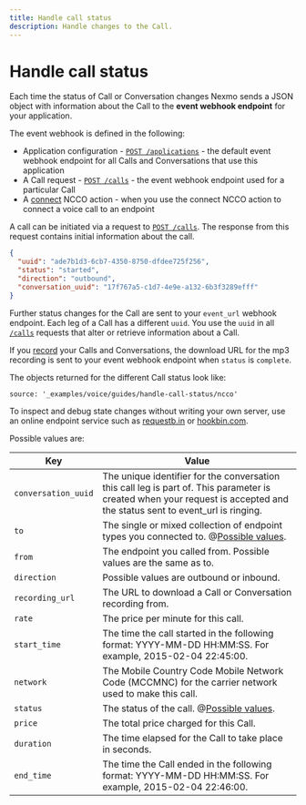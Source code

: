```yaml
---
title: Handle call status
description: Handle changes to the Call.
---
```


# Handle call status

Each time the status of Call or Conversation changes Nexmo sends a JSON object with information about the Call to the **event webhook endpoint** for your application.

The event webhook is defined in the following:

* Application configuration - [`POST /applications`](/tools/application-api/api-reference#create) - the default event webhook endpoint for all Calls and Conversations that use this application
* A Call request - [`POST /calls`](/voice/voice-api/api-reference#ccparameters) - the event webhook endpoint used for a particular Call
* A [connect](voice/voice-api/ncco-reference#connect) NCCO action - when you use the connect NCCO action to connect a voice call to an endpoint

A call can be initiated via a request to [`POST /calls`](/voice/voice-api/api-reference#ccparameters). The response from this request contains initial information about the call.

```json
{
  "uuid": "ade7b1d3-6cb7-4350-8750-dfdee725f256",
  "status": "started",
  "direction": "outbound",
  "conversation_uuid": "17f767a5-c1d7-4e9e-a132-6b3f3289efff"
}
```

Further status changes for the Call are sent to your `event_url` webhook endpoint. Each leg of a Call has a different `uuid`. You use the `uuid` in all [`/calls`](/voice/voice-api/api-reference#ccparameters) requests that alter or retrieve information about a Call.

If you [record](/voice/voice-api/recordings) your Calls and Conversations, the download URL for the mp3 recording is sent to your event webhook endpoint when `status` is `complete`.

The objects returned for the different Call status look like:

```tabbed_content
source: '_examples/voice/guides/handle-call-status/ncco'
```

To inspect and debug state changes without writing your own server, use an online endpoint service such as [requestb.in](http://requestb.in/) or [hookbin.com](https://hookbin.com/).

Possible values are:

Key | Value
-- | --
`conversation_uuid` | The unique identifier for the conversation this call leg is part of. This parameter is created when your request is accepted and the status sent to event_url is ringing.
`to` | The single or mixed collection of endpoint types you connected to. @[Possible values](/_modals/voice/guides/handle-call-status/to.md).
`from` | The endpoint you called from. Possible values are the same as to.
`direction` | Possible values are outbound or inbound.
`recording_url` | The URL to download a Call or Conversation recording from.
`rate` | The price per minute for this call.
`start_time` | The time the call started in the following format: YYYY-MM-DD HH:MM:SS. For example, 2015-02-04 22:45:00.
`network` | The Mobile Country Code Mobile Network Code (MCCMNC) for the carrier network used to make this call.
`status` | The status of the call. @[Possible values](/_modals/voice/guides/handle-call-status/status.md).
`price` | The total price charged for this Call.
`duration` | The time elapsed for the Call to take place in seconds.
`end_time` | The time the Call ended in the following format: YYYY-MM-DD HH:MM:SS. For example, 2015-02-04 22:46:00.
